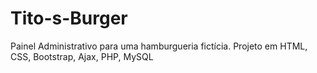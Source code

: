 # Tito-s-Burger
Painel Administrativo para uma hamburgueria fictícia.
Projeto em HTML, CSS, Bootstrap, Ajax, PHP, MySQL
